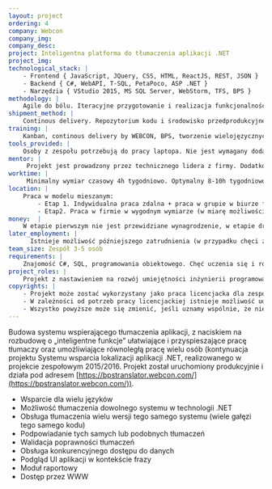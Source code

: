 ```yaml
---
layout: project
ordering: 4
company: Webcon
company_img:
company_desc:
project: Inteligentna platforma do tłumaczenia aplikacji .NET
project_img:
technological_stack: |
    - Frontend { JavaScript, JQuery, CSS, HTML, ReactJS, REST, JSON }
    - Backend { C#, WebAPI, T-SQL, PetaPoco, ASP .NET }
    - Narzędzia { VStudio 2015, MS SQL Server, WebStorm, TFS, BPS }
methodology: |
    Agile do bólu. Iteracyjne przygotowanie i realizacja funkcjonalności. Kanban do sterowania bieżącymi zadaniami. Interdyscyplinarny, samoorganizujący się zespół.
shipment_method: |
    Continous delivery. Repozytorium kodu i środowisko przedprodukcyjne na serwerach firmy. Cotygodniowe spotkania (2-4h) z podsumowaniem i przydziałem nowych zadań.
training: |
    Kanban, continous delivery by WEBCON, BPS, tworzenie wielojęzycznych aplikacji w środowisku .NET przeprowadzane przez pracownika firmy WEBCON podczas cotygodniowych spotkań. Wymagana jest znajomość podstaw platformy .NET i języka C#, SQL i programowania obiektowego. Pozostałe technologie i zagadnienia można poznawać na bieżąco.
tools_provided: |
    Osoby z zespołu potrzebują do pracy laptopa. Nie jest wymagany dodatkowy sprzęt. Środowisko do pracy grupowej będzie udostępnione na serwerach firmy. Jeden dzień w tygodniu jest dla zespołu dostępna sala w firmie do pracy grupowej. Tam też odbywają się cotygodniowe spotkania.
mentor: |
     Projekt jest prowadzony przez technicznego lidera z firmy. Dodatkowo można liczyć na wsparcie techniczne osób realizujących zeszłoroczny projekt (część została zatrudniona w firmie).
worktime: |
     Minimalny wymiar czasowy 4h tygodniowo. Optymalny 8-10h tygodniowo.
location: |
    Praca w modelu mieszanym:
        - Etap 1. Indywidualna praca zdalna + praca w grupie w biurze firmy + spotkania i szkolenia w firmie
        - Etap2. Praca w firmie w wygodnym wymiarze (w miarę możliwości i chęci poszczególnych członków zespołu)
money:  |
    W etapie pierwszym nie jest przewidziane wynagrodzenie, w etapie drugim wynagrodzenie za pracę.
later_employment: |
      Istnieje możliwość późniejszego zatrudnienia (w przypadku chęci z obu stron). Jest to częsta praktyka. Jest również możliwość zatrudnienia już w trakcie trwania projektu (patrz Etap 2.)
team_size: Zespół 3-5 osób
requirements: |
    Znajomość C#, SQL, programowania obiektowego. Chęć uczenia się i rozwijania umiejętności. Zainteresowania dowolne, w firmie dzielimy wiele pasji. Łączy nas chęć tworzenia czegoś naprawdę dobrego. Nie wymagane jest wcześniejsze praktyczne doświadczenie.
project_roles: |
    Projekt z nastawieniem na rozwój umiejętności inżynierii programowania, tworzenia produkcyjnych rozwiązań dla klientów. Nauka zwinnego wytwarzania programów z wykorzystaniem zwinnych technik. Nacisk na pracę zespołową i samoorganizujący się zespół, umiejętność wymiany obowiązków, przejmowania i pomocy w zadaniach. To czy powstaną wydzielone role np. tester zależy tylko od zespołu.
copyrights: |
    - Projekt może zostać wykorzystany jako praca licencjacka dla zespołu. Prowadzenie projektu będzie to uwzględniać. W ubiegłym roku praca licencjacka została sprawnie przygotowana i wysoko oceniona.
    - W zależności od potrzeb pracy licencjackiej istnieje możliwość udzielenia niewyłącznej bezpłatnej licencji na prototyp, a przekazanie praw autorskich na wersję produkcyjną lub udzielenie niewyłącznej bezpłatnej licencji na całe rozwiązanie.
    - Wszystko powyższe może się zmienić, jeśli uznamy wspólnie, że nie działa dobrze.
---
```

Budowa systemu wspierającego tłumaczenia aplikacji, z naciskiem na rozbudowę o „inteligentne funkcje” ułatwiające i przyspieszające pracę tłumaczy oraz umożliwiające równoległą pracę wielu osób (kontynuacja projektu Systemu wsparcia lokalizacji aplikacji .NET, realizowanego w projekcie zespołowym 2015/2016. Projekt został uruchomiony produkcyjnie i działa pod adresem [https://bpstranslator.webcon.com/](https://bpstranslator.webcon.com/)).

- Wsparcie dla wielu języków
- Możliwość tłumaczenia dowolnego systemu w technologii .NET
- Obsługa tłumaczenia wielu wersji tego samego systemu (wiele gałęzi tego samego kodu)
- Podpowiadanie tych samych lub podobnych tłumaczeń
- Walidacja poprawności tłumaczeń
- Obsługa konkurencyjnego dostępu do danych
- Podgląd UI aplikacji w kontekście frazy
- Moduł raportowy
- Dostęp przez WWW